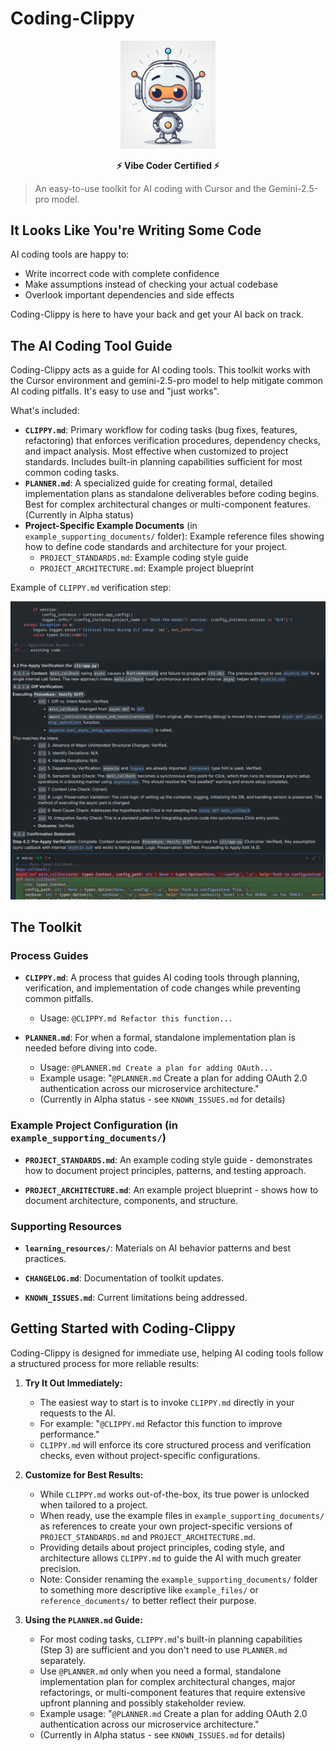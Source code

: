 # Coding-Clippy

<p align="center">
  <img src="img/logo.png" alt="logo" width="30%" />
</p>

<p align="center">
  <strong>⚡ Vibe Coder Certified ⚡</strong>
</p>

> An easy-to-use toolkit for AI coding with Cursor and the Gemini-2.5-pro model.

## It Looks Like You're Writing Some Code

AI coding tools are happy to:
* Write incorrect code with complete confidence
* Make assumptions instead of checking your actual codebase
* Overlook important dependencies and side effects

Coding-Clippy is here to have your back and get your AI back on track.

## The AI Coding Tool Guide

Coding-Clippy acts as a guide for AI coding tools. This toolkit works with the Cursor environment and gemini-2.5-pro model to help mitigate common AI coding pitfalls. It's easy to use and "just works".

What's included:
* **`CLIPPY.md`**: Primary workflow for coding tasks (bug fixes, features, refactoring) that enforces verification procedures, dependency checks, and impact analysis. Most effective when customized to project standards. Includes built-in planning capabilities sufficient for most common coding tasks.
* **`PLANNER.md`**: A specialized guide for creating formal, detailed implementation plans as standalone deliverables before coding begins. Best for complex architectural changes or multi-component features. (Currently in Alpha status)
* **Project-Specific Example Documents** (in `example_supporting_documents/` folder): Example reference files showing how to define code standards and architecture for your project.
  * `PROJECT_STANDARDS.md`: Example coding style guide
  * `PROJECT_ARCHITECTURE.md`: Example project blueprint

Example of `CLIPPY.md` verification step:
<p align="center">
  <img src="img/scr1.png" alt="CLIPPY.md Verification Example" />
</p>

## The Toolkit

### Process Guides
* **`CLIPPY.md`**: A process that guides AI coding tools through planning, verification, and implementation of code changes while preventing common pitfalls.
  * Usage: `@CLIPPY.md Refactor this function...`

* **`PLANNER.md`**: For when a formal, standalone implementation plan is needed before diving into code.
  * Usage: `@PLANNER.md Create a plan for adding OAuth...`
  * Example usage: "`@PLANNER.md` Create a plan for adding OAuth 2.0 authentication across our microservice architecture."
  * (Currently in Alpha status - see `KNOWN_ISSUES.md` for details)

### Example Project Configuration (in `example_supporting_documents/`)
* **`PROJECT_STANDARDS.md`**: An example coding style guide - demonstrates how to document project principles, patterns, and testing approach.

* **`PROJECT_ARCHITECTURE.md`**: An example project blueprint - shows how to document architecture, components, and structure.

### Supporting Resources
* **`learning_resources/`**: Materials on AI behavior patterns and best practices.

* **`CHANGELOG.md`**: Documentation of toolkit updates.

* **`KNOWN_ISSUES.md`**: Current limitations being addressed.

## Getting Started with Coding-Clippy

Coding-Clippy is designed for immediate use, helping AI coding tools follow a structured process for more reliable results:

1.  **Try It Out Immediately:**
    *   The easiest way to start is to invoke `CLIPPY.md` directly in your requests to the AI.
    *   For example: "`@CLIPPY.md` Refactor this function to improve performance."
    *   `CLIPPY.md` will enforce its core structured process and verification checks, even without project-specific configurations.

2.  **Customize for Best Results:**
    *   While `CLIPPY.md` works out-of-the-box, its true power is unlocked when tailored to a project.
    *   When ready, use the example files in `example_supporting_documents/` as references to create your own project-specific versions of `PROJECT_STANDARDS.md` and `PROJECT_ARCHITECTURE.md`.
    *   Providing details about project principles, coding style, and architecture allows `CLIPPY.md` to guide the AI with much greater precision.
    *   Note: Consider renaming the `example_supporting_documents/` folder to something more descriptive like `example_files/` or `reference_documents/` to better reflect their purpose.

3.  **Using the `PLANNER.md` Guide:**
    *   For most coding tasks, `CLIPPY.md`'s built-in planning capabilities (Step 3) are sufficient and you don't need to use `PLANNER.md` separately.
    *   Use `@PLANNER.md` only when you need a formal, standalone implementation plan for complex architectural changes, major refactorings, or multi-component features that require extensive upfront planning and possibly stakeholder review.
    *   Example usage: "`@PLANNER.md` Create a plan for adding OAuth 2.0 authentication across our microservice architecture."
    *   (Currently in Alpha status - see `KNOWN_ISSUES.md` for details)
